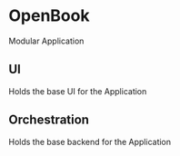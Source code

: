# OpenBook
Modular Application

## UI
Holds the base UI for the Application

## Orchestration
Holds the base backend for the Application


